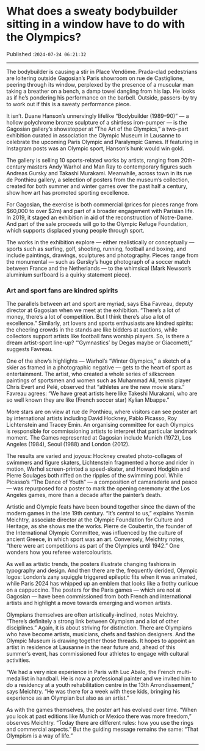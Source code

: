 # What does a sweaty bodybuilder sitting in a window have to do with the Olympics?

Published :`2024-07-24 06:21:32`

---

The bodybuilder is causing a stir in Place Vendôme. Prada-clad pedestrians are loitering outside Gagosian’s Paris showroom on rue de Castiglione, peering through its window, perplexed by the presence of a muscular man taking a breather on a bench, a damp towel dangling from his lap. He looks as if he’s pondering his performance on the barbell. Outside, passers-by try to work out if this is a sweaty performance piece.

It isn’t. Duane Hanson’s unnervingly lifelike “Bodybuilder (1989–90)” — a hollow polychrome bronze sculpture of a shirtless iron-pumper — is the Gagosian gallery’s showstopper at “The Art of the Olympics,” a two-part exhibition curated in association the Olympic Museum in Lausanne to celebrate the upcoming Paris Olympic and Paralympic Games. If featuring in Instagram posts was an Olympic sport, Hanson’s hunk would win gold.

The gallery is selling 10 sports-related works by artists, ranging from 20th-century masters Andy Warhol and Man Ray to contemporary figures such Andreas Gursky and Takashi Murakami. Meanwhile, across town in its rue de Ponthieu gallery, a selection of posters from the museum’s collection, created for both summer and winter games over the past half a century, show how art has promoted sporting excellence.

For Gagosian, the exercise is both commercial (prices for pieces range from $60,000 to over $2m) and part of a broader engagement with Parisian life. In 2019, it staged an exhibition in aid of the reconstruction of Notre-Dame. And part of the sale proceeds will go to the Olympic Refuge Foundation, which supports displaced young people through sport.

The works in the exhibition explore — either realistically or conceptually — sports such as surfing, golf, shooting, running, football and boxing, and include paintings, drawings, sculptures and photography. Pieces range from the monumental — such as Gursky’s huge photograph of a soccer match between France and the Netherlands — to the whimsical (Mark Newson’s aluminium surfboard is a quirky statement piece).

### Art and sport fans are kindred spirits

The parallels between art and sport are myriad, says Elsa Favreau, deputy director at Gagosian when we meet at the exhibition. “There’s a lot of money, there’s a lot of competition. But I think there’s also a lot of excellence.” Similarly, art lovers and sports enthusiasts are kindred spirits: the cheering crowds in the stands are like bidders at auctions, while collectors support artists like football fans worship players. So, is there a dream artist-sport line-up? “’Gymnastics’ by Degas maybe or Giacometti,” suggests Favreau.

One of the show’s highlights — Warhol’s “Winter Olympics,” a sketch of a skier as framed in a photographic negative — gets to the heart of sport as entertainment. The artist, who created a whole series of silkscreen paintings of sportsmen and women such as Muhammad Ali, tennis player Chris Evert and Pelé, observed that “athletes are the new movie stars.” Favreau agrees: “We have great artists here like Takeshi Murakami, who are so well known they are like (French soccer star) Kylian Mbappe.”

More stars are on view at rue de Ponthieu, where visitors can see poster art by international artists including David Hockney, Pablo Picasso, Roy Lichtenstein and Tracey Emin. An organising committee for each Olympics is responsible for commissioning artists to interpret that particular landmark moment. The Games represented at Gagosian include Munich (1972), Los Angeles (1984), Seoul (1988) and London (2012).

The results are varied and joyous: Hockney created photo-collages of swimmers and figure skaters, Lichtenstein fragmented a horse and rider in motion, Warhol screen-printed a speed-skater, and Howard Hodgkin and Pierre Soulages both riffed on the ripples of the swimming pool. While Picasso’s “The Dance of Youth” — a composition of camaraderie and peace — was repurposed for a poster to mark the opening ceremony at the Los Angeles games, more than a decade after the painter’s death.

Artistic and Olympic feats have been bound together since the dawn of the modern games in the late 19th century. “It’s central to us,” explains Yasmin Meichtry, associate director at the Olympic Foundation for Culture and Heritage, as she shows me the works. Pierre de Coubertin, the founder of the International Olympic Committee, was influenced by the culture of ancient Greece, in which sport was an art. Conversely, Meichtry notes, “there were art competitions as part of the Olympics until 1942.” One wonders how you referee watercolourists.

As well as artistic trends, the posters illustrate changing fashions in typography and design. And then there are the, frequently derided, Olympic logos: London’s zany squiggle triggered epileptic fits when it was animated, while Paris 2024 has whipped up an emblem that looks like a frothy curlicue on a cappuccino. The posters for the Paris games — which are not at Gagosian — have been commissioned from both French and international artists and highlight a move towards emerging and women artists.

Olympians themselves are often artistically-inclined, notes Meichtry. “There’s definitely a strong link between Olympism and a lot of other disciplines.” Again, it is about striving for distinction. There are Olympians who have become artists, musicians, chefs and fashion designers. And the Olympic Museum is drawing together those threads. It hopes to appoint an artist in residence at Lausanne in the near future and, ahead of this summer’s event, has commissioned four athletes to engage with cultural activities.

“We had a very nice experience in Paris with Luc Abalo, the French multi-medallist in handball. He is now a professional painter and we invited him to do a residency at a youth rehabilitation centre in the 13th Arrondissement,” says Meichtry. “He was there for a week with these kids, bringing his experience as an Olympian but also as an artist.”

As with the games themselves, the poster art has evolved over time. “When you look at past editions like Munich or Mexico there was more freedom,” observes Meichtry. “Today there are different rules: how you use the rings and commercial aspects.” But the guiding message remains the same: “That Olympism is a way of life.”

---

